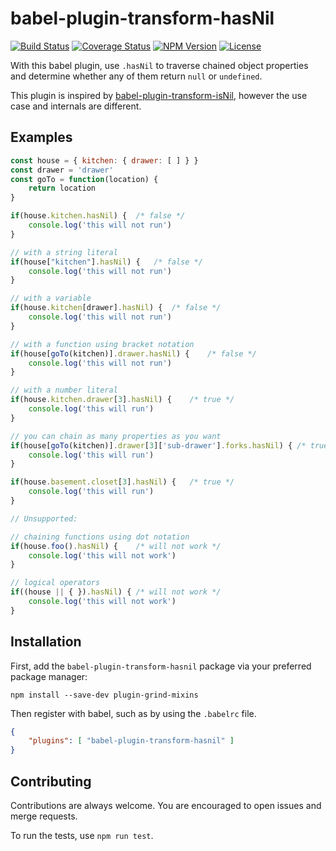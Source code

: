 # babel-plugin-transform-hasNil

<a href="https://travis-ci.org/snlamm/babel-plugin-transform-hasNil"><img src="https://travis-ci.org/snlamm/babel-plugin-transform-hasNil.svg?branch=master" alt="Build Status"></a>
<a href='https://coveralls.io/github/snlamm/babel-plugin-transform-hasNil?branch=master'><img src='https://coveralls.io/repos/github/snlamm/babel-plugin-transform-hasNil/badge.svg?branch=master' alt='Coverage Status' /></a>
<a href="https://www.npmjs.com/package/babel-plugin-transform-hasnil"><img src="https://img.shields.io/npm/v/babel-plugin-transform-hasnil.svg" alt="NPM Version"></a>
<a href="https://www.npmjs.com/package/babel-plugin-transform-hasnil"><img src="https://img.shields.io/npm/l/babel-plugin-transform-hasnil.svg" alt="License"></a>

With this babel plugin, use `.hasNil` to traverse chained object properties and determine whether any of them return `null` or `undefined`.

This plugin is inspired by [babel-plugin-transform-isNil](https://github.com/MaxMEllon/babel-plugin-transform-isNil), however the use case and internals are different.

## Examples

```js
const house = { kitchen: { drawer: [ ] } }
const drawer = 'drawer'
const goTo = function(location) {
	return location
}

if(house.kitchen.hasNil) {	/* false */
	console.log('this will not run')
}

// with a string literal
if(house["kitchen"].hasNil) {	/* false */
	console.log('this will not run')
}

// with a variable
if(house.kitchen[drawer].hasNil) {	/* false */
	console.log('this will not run')
}

// with a function using bracket notation
if(house[goTo(kitchen)].drawer.hasNil) {	/* false */
	console.log('this will not run')
}

// with a number literal
if(house.kitchen.drawer[3].hasNil) {	/* true */
	console.log('this will run')
}

// you can chain as many properties as you want
if(house[goTo(kitchen)].drawer[3]['sub-drawer'].forks.hasNil) {	/* true */
	console.log('this will run')
}

if(house.basement.closet[3].hasNil) {	/* true */
	console.log('this will run')
}

// Unsupported:

// chaining functions using dot notation
if(house.foo().hasNil) {	/* will not work */
	console.log('this will not work')
}

// logical operators
if((house || { }).hasNil) {	/* will not work */
	console.log('this will not work')
}
```

## Installation
First, add the `babel-plugin-transform-hasnil` package via your preferred package manager:

```shell
npm install --save-dev plugin-grind-mixins
```

Then register with babel, such as by using the `.babelrc` file.

```json
{
	"plugins": [ "babel-plugin-transform-hasnil" ]
}
```

## Contributing
Contributions are always welcome. You are encouraged to open issues and merge requests.

To run the tests, use `npm run test`.
